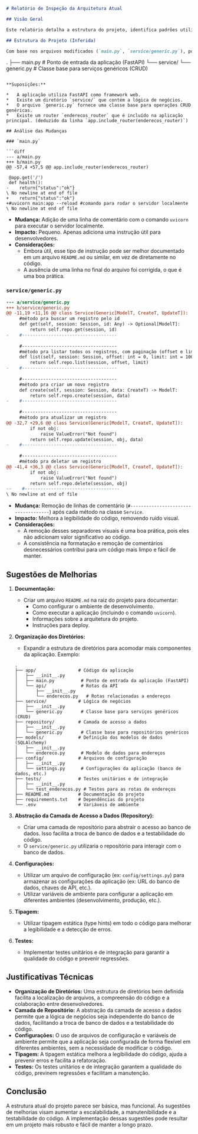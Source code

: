 ```markdown
# Relatório de Inspeção da Arquitetura Atual

## Visão Geral

Este relatório detalha a estrutura do projeto, identifica padrões utilizados e oferece sugestões de melhorias com base na análise das diferenças de código fornecidas. O objetivo é avaliar a organização do código e propor otimizações para escalabilidade e manutenção.

## Estrutura do Projeto (Inferida)

Com base nos arquivos modificados (`main.py`, `service/generic.py`), podemos inferir a seguinte estrutura:

```
.
├── main.py          # Ponto de entrada da aplicação (FastAPI)
└── service/
    └── generic.py   # Classe base para serviços genéricos (CRUD)
```

**Suposições:**

*   A aplicação utiliza FastAPI como framework web.
*   Existe um diretório `service/` que contém a lógica de negócios.
*   O arquivo `generic.py` fornece uma classe base para operações CRUD genéricas.
*   Existe um router `enderecos_router` que é incluído na aplicação principal. (deduzido da linha `app.include_router(enderecos_router)`)

## Análise das Mudanças

### `main.py`

```diff
--- a/main.py
+++ b/main.py
@@ -57,4 +57,5 @@ app.include_router(enderecos_router)
 
 @app.get('/')
 def health():
-    return{"status":"ok"}
\ No newline at end of file
+    return{"status":"ok"}
+#uvicorn main:app --reload #comando para rodar o servidor localmente
\ No newline at end of file
```

*   **Mudança:** Adição de uma linha de comentário com o comando `uvicorn` para executar o servidor localmente.
*   **Impacto:** Pequeno. Apenas adiciona uma instrução útil para desenvolvedores.
*   **Considerações:**
    *   Embora útil, esse tipo de instrução pode ser melhor documentado em um arquivo `README.md` ou similar, em vez de diretamente no código.
    *   A ausência de uma linha no final do arquivo foi corrigida, o que é uma boa prática.

### `service/generic.py`

```diff
--- a/service/generic.py
+++ b/service/generic.py
@@ -11,19 +11,16 @@ class Service(Generic[ModelT, CreateT, UpdateT]):
     #método pra buscar um registro pelo id
     def get(self, session: Session, id: Any) -> Optional[ModelT]:
         return self.repo.get(session, id)
-    #------------------------------------
 
     #------------------------------------
     #método pra listar todos os registros, com paginação (offset e limit)
     def list(self, session: Session, offset: int = 0, limit: int = 100) -> List[ModelT]:
         return self.repo.list(session, offset, limit)
-    #------------------------------------
 
     #------------------------------------
     #método pra criar um novo registro
     def create(self, session: Session, data: CreateT) -> ModelT:
         return self.repo.create(session, data)
-    #------------------------------------
 
     #------------------------------------
     #método pra atualizar um registro
@@ -32,7 +29,6 @@ class Service(Generic[ModelT, CreateT, UpdateT]):
         if not obj:
             raise ValueError("Not found")
         return self.repo.update(session, obj, data)
-    #------------------------------------
 
     #------------------------------------
     #método pra deletar um registro
@@ -41,4 +36,3 @@ class Service(Generic[ModelT, CreateT, UpdateT]):
         if not obj:
             raise ValueError("Not found")
         return self.repo.delete(session, obj)
--    #------------------------------------
\ No newline at end of file
```

*   **Mudança:** Remoção de linhas de comentário (`#------------------------------------`) após cada método na classe `Service`.
*   **Impacto:** Melhora a legibilidade do código, removendo ruído visual.
*   **Considerações:**
    *   A remoção desses separadores visuais é uma boa prática, pois eles não adicionam valor significativo ao código.
    *   A consistência na formatação e remoção de comentários desnecessários contribui para um código mais limpo e fácil de manter.

## Sugestões de Melhorias

1.  **Documentação:**
    *   Criar um arquivo `README.md` na raiz do projeto para documentar:
        *   Como configurar o ambiente de desenvolvimento.
        *   Como executar a aplicação (incluindo o comando `uvicorn`).
        *   Informações sobre a arquitetura do projeto.
        *   Instruções para deploy.
2.  **Organização dos Diretórios:**
    *   Expandir a estrutura de diretórios para acomodar mais componentes da aplicação. Exemplo:

    ```
    .
    ├── app/                # Código da aplicação
    │   ├── __init__.py
    │   ├── main.py          # Ponto de entrada da aplicação (FastAPI)
    │   └── api/             # Rotas da API
    │       ├── __init__.py
    │       └── enderecos.py   # Rotas relacionadas a endereços
    ├── service/            # Lógica de negócios
    │   ├── __init__.py
    │   └── generic.py       # Classe base para serviços genéricos (CRUD)
    ├── repository/         # Camada de acesso a dados
    │   ├── __init__.py
    │   └── generic.py       # Classe base para repositórios genéricos
    ├── models/             # Definição dos modelos de dados (SQLAlchemy)
    │   ├── __init__.py
    │   └── endereco.py      # Modelo de dados para endereços
    ├── config/             # Arquivos de configuração
    │   ├── __init__.py
    │   └── settings.py      # Configurações da aplicação (banco de dados, etc.)
    ├── tests/              # Testes unitários e de integração
    │   ├── __init__.py
    │   └── test_enderecos.py # Testes para as rotas de endereços
    ├── README.md           # Documentação do projeto
    ├── requirements.txt    # Dependências do projeto
    └── .env                # Variáveis de ambiente
    ```
3.  **Abstração da Camada de Acesso a Dados (Repository):**
    *   Criar uma camada de repositório para abstrair o acesso ao banco de dados. Isso facilita a troca de banco de dados e a testabilidade do código.
    *   O `service/generic.py` utilizaria o repositório para interagir com o banco de dados.
4.  **Configurações:**
    *   Utilizar um arquivo de configuração (ex: `config/settings.py`) para armazenar as configurações da aplicação (ex: URL do banco de dados, chaves de API, etc.).
    *   Utilizar variáveis de ambiente para configurar a aplicação em diferentes ambientes (desenvolvimento, produção, etc.).
5.  **Tipagem:**
    *   Utilizar tipagem estática (type hints) em todo o código para melhorar a legibilidade e a detecção de erros.
6.  **Testes:**
    *   Implementar testes unitários e de integração para garantir a qualidade do código e prevenir regressões.

## Justificativas Técnicas

*   **Organização de Diretórios:** Uma estrutura de diretórios bem definida facilita a localização de arquivos, a compreensão do código e a colaboração entre desenvolvedores.
*   **Camada de Repositório:** A abstração da camada de acesso a dados permite que a lógica de negócios seja independente do banco de dados, facilitando a troca de banco de dados e a testabilidade do código.
*   **Configurações:** O uso de arquivos de configuração e variáveis de ambiente permite que a aplicação seja configurada de forma flexível em diferentes ambientes, sem a necessidade de modificar o código.
*   **Tipagem:** A tipagem estática melhora a legibilidade do código, ajuda a prevenir erros e facilita a refatoração.
*   **Testes:** Os testes unitários e de integração garantem a qualidade do código, previnem regressões e facilitam a manutenção.

## Conclusão

A estrutura atual do projeto parece ser básica, mas funcional. As sugestões de melhorias visam aumentar a escalabilidade, a manutenibilidade e a testabilidade do código. A implementação dessas sugestões pode resultar em um projeto mais robusto e fácil de manter a longo prazo.
```